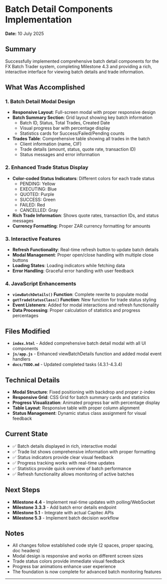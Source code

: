 # Batch Detail Components Implementation
**Date:** 10 July 2025

## Summary
Successfully implemented comprehensive batch detail components for the FX Batch Trader system, completing Milestone 4.3 and providing a rich, interactive interface for viewing batch details and trade information.

## What Was Accomplished

### 1. Batch Detail Modal Design
- **Responsive Layout**: Full-screen modal with proper responsive design
- **Batch Summary Section**: Grid layout showing key batch information
  - Batch ID, Status, Total Trades, Created Date
  - Visual progress bar with percentage display
  - Statistics cards for Success/Failed/Pending counts
- **Trades Table**: Comprehensive table showing all trades in the batch
  - Client information (name, CIF)
  - Trade details (amount, status, quote rate, transaction ID)
  - Status messages and error information

### 2. Enhanced Trade Status Display
- **Color-coded Status Indicators**: Different colors for each trade status
  - PENDING: Yellow
  - EXECUTING: Blue  
  - QUOTED: Purple
  - SUCCESS: Green
  - FAILED: Red
  - CANCELLED: Gray
- **Rich Trade Information**: Shows quote rates, transaction IDs, and status messages
- **Currency Formatting**: Proper ZAR currency formatting for amounts

### 3. Interactive Features
- **Refresh Functionality**: Real-time refresh button to update batch details
- **Modal Management**: Proper open/close handling with multiple close buttons
- **Loading States**: Loading indicators while fetching data
- **Error Handling**: Graceful error handling with user feedback

### 4. JavaScript Enhancements
- **`viewBatchDetails()` Function**: Complete rewrite to populate modal
- **`getTradeStatusClass()` Function**: New function for trade status styling
- **Event Listeners**: Added for modal interactions and refresh functionality
- **Data Processing**: Proper calculation of statistics and progress percentages

## Files Modified
- **`index.html`** - Added comprehensive batch detail modal with all UI components
- **`js/app.js`** - Enhanced viewBatchDetails function and added modal event handlers
- **`docs/TODO.md`** - Updated completed tasks (4.3.1-4.3.4)

## Technical Details
- **Modal Structure**: Fixed positioning with backdrop and proper z-index
- **Responsive Grid**: CSS Grid for batch summary cards and statistics
- **Progress Visualization**: Animated progress bar with percentage display
- **Table Layout**: Responsive table with proper column alignment
- **Status Management**: Dynamic status class assignment for visual feedback

## Current State
- ✅ Batch details displayed in rich, interactive modal
- ✅ Trade list shows comprehensive information with proper formatting
- ✅ Status indicators provide clear visual feedback
- ✅ Progress tracking works with real-time updates
- ✅ Statistics provide quick overview of batch performance
- ✅ Refresh functionality allows monitoring of active batches

## Next Steps
- **Milestone 4.4** - Implement real-time updates with polling/WebSocket
- **Milestone 3.3.3** - Add batch error details endpoint
- **Milestone 5.1** - Integrate with actual Capitec APIs
- **Milestone 5.3** - Implement batch decision workflow

## Notes
- All changes follow established code style (2 spaces, proper spacing, doc headers)
- Modal design is responsive and works on different screen sizes
- Trade status colors provide immediate visual feedback
- Progress bar animations enhance user experience
- The foundation is now complete for advanced batch monitoring features

--- 